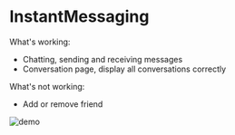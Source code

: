 # InstantMessaging
What's working: 
- Chatting, sending and receiving messages
- Conversation page, display all conversations correctly

What's not working:
- Add or remove friend

![demo](https://image.ibb.co/gn44yo/demo1.jpg)
